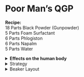 # Poor Man’s QGP

**Recipe:**\
18 Parts Black Powder (Gunpowder)\
5 Parts Foam Surfactant\
6 Parts Phlogiston\
6 Parts Napalm\
5 Parts Water

<details>

<summary><strong>Effects on the human body</strong></summary>

This grenade mix will cause fire, get inside people, and make them blow up.

A poor man’s Quark Gluon Plasma.

</details>

<details>

<summary>Strategy</summary>

Heat to 450K, so it blows up easier.

</details>

<details>

<summary>Beaker Layout</summary>

**Beaker 1:**\
****3 Parts Blackpowder (Gunpowder)\*\
6 Parts Phlogiston\
5 Parts Foam Surfactant\
6 Parts Napalm

**Beaker 2:**\
****5 Parts Water\
15 Parts Blackpowder (Gunpowder)\*\
3 Parts Ethanol

\*Premake the Blackpowder(Gunpowder), and make sure not to blow it up with hot charcoal.

</details>


